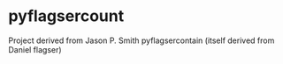 # pyflagsercount

Project derived from Jason P. Smith pyflagsercontain (itself derived from Daniel flagser)